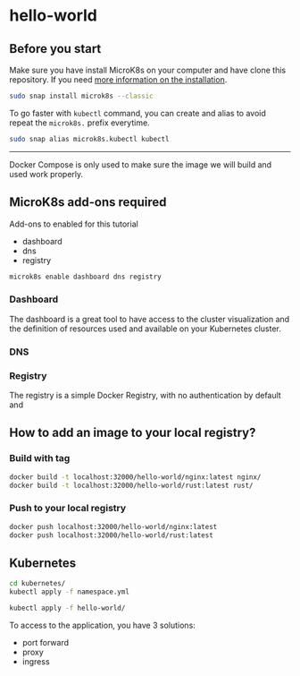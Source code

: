 # hello-world

## Before you start

Make sure you have install MicroK8s on your computer and have clone this repository.
If you need [more information on the installation](https://microk8s.io/docs).

```bash
sudo snap install microk8s --classic
```

To go faster with `kubectl` command, you can create and alias to avoid repeat 
the `microk8s.` prefix everytime.

```bash
sudo snap alias microk8s.kubectl kubectl
```

----

Docker Compose is only used to make sure the image we will build and used work properly.

## MicroK8s add-ons required

Add-ons to enabled for this tutorial

- dashboard
- dns
- registry

```bash
microk8s enable dashboard dns registry
```

### Dashboard

The dashboard is a great tool to have access to the cluster visualization and
the definition of resources used and available on your Kubernetes cluster.

### DNS

### Registry

The registry is a simple Docker Registry, with no authentication by default
and 

## How to add an image to your local registry?

### Build with tag

```bash
docker build -t localhost:32000/hello-world/nginx:latest nginx/
docker build -t localhost:32000/hello-world/rust:latest rust/
```

### Push to your local registry

```bash
docker push localhost:32000/hello-world/nginx:latest
docker push localhost:32000/hello-world/rust:latest
```


## Kubernetes

```bash
cd kubernetes/
kubectl apply -f namespace.yml

kubectl apply -f hello-world/
```

To access to the application, you have 3 solutions:
- port forward
- proxy
- ingress

